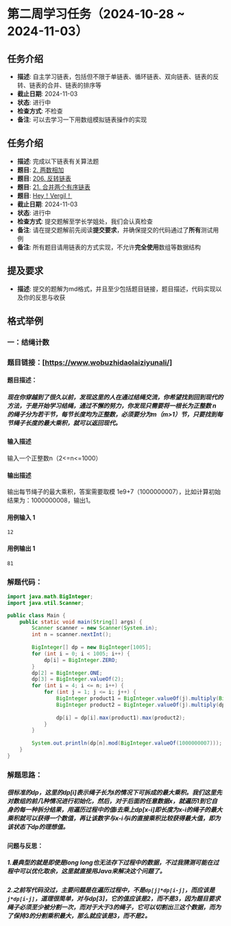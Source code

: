 # 第二周学习任务（2024-10-28 ~ 2024-11-03）

## 任务介绍
- **描述**: 自主学习链表，包括但不限于单链表、循环链表、双向链表、链表的反转、链表的合并、链表的排序等
- **截止日期**: 2024-11-03
- **状态**: 进行中
- **检查方式**: 不检查
- **备注**: 可以去学习一下用数组模拟链表操作的实现
## 任务介绍
- **描述**: 完成以下链表有关算法题
- **题目**: [2. 两数相加](https://leetcode.cn/problems/add-two-numbers/)
- **题目**: [206. 反转链表](https://leetcode.cn/problems/reverse-linked-list/description/)
- **题目**: [21. 合并两个有序链表](https://leetcode.cn/problems/merge-two-sorted-lists/description/)
- **题目**: [Hey！Vergil！](http://xdzn.club/problem/2331)
- **截止日期**: 2024-11-03
- **状态**: 进行中
- **检查方式**: 提交题解至学长学姐处，我们会认真检查
- **备注**: 请在提交题解前先阅读**提交要求**，并确保提交的代码通过了**所有**测试用例
- **备注**: 所有题目请用链表的方式实现，不允许**完全使用**数组等数据结构
## 提及要求
- **描述**: 提交的题解为md格式，并且至少包括题目链接，题目描述，代码实现以及你的反思与收获
## 格式举例
### 一：结绳计数

### 题目链接：[https://www.wobuzhidaolaiziyunali/]

#### 题目描述：

##### 现在你穿越到了很久以前，发现这里的人在通过结绳交流，你希望找到回到现代的方法，于是开始学习结绳，通过不懈的努力，你发现只需要将一根长为正整数 n 的绳子分为若干节，每节长度均为正整数，必须要分为m（m>1）节，只要找到每节绳子长度的最大乘积，就可以返回现代。

#### 输入描述

输入一个正整数n（2<=n<=1000）

#### 输出描述

输出每节绳子的最大乘积，答案需要取模 1e9+7（1000000007），比如计算初始结果为：1000000008，输出1。

#### 用例输入 1

```
12
```

#### 用例输出 1

```
81
```

### 解题代码：

```java
import java.math.BigInteger;
import java.util.Scanner;

public class Main {
    public static void main(String[] args) {
        Scanner scanner = new Scanner(System.in);
        int n = scanner.nextInt();
        
        BigInteger[] dp = new BigInteger[1005];
        for (int i = 0; i < 1005; i++) {
            dp[i] = BigInteger.ZERO;
        }
        dp[2] = BigInteger.ONE;
        dp[3] = BigInteger.valueOf(2);
        for (int i = 4; i <= n; i++) {
            for (int j = 1; j <= i; j++) {
                BigInteger product1 = BigInteger.valueOf(j).multiply(BigInteger.valueOf(i - j));
                BigInteger product2 = BigInteger.valueOf(j).multiply(dp[i - j]);
                
                dp[i] = dp[i].max(product1).max(product2);
            }
        }
        
        System.out.println(dp[n].mod(BigInteger.valueOf(1000000007)));
    }
}
```

### 解题思路：

##### 很标准的dp，这里的dp[i]表示绳子长为i的情况下可拆成的最大乘积。我们这里先对数组的前几种情况进行初始化，然后，对于后面的任意数据x，就遍历1到它自身的每一种拆分结果，用遍历过程中的值i去乘上dp[x-i]即长度为x-i的绳子的最大乘积就可以获得一个数值，再让该数字与x-i与i的直接乘积比较获得最大值，即为该状态下dp的理想值。

#### 问题与反思：

##### 1.最典型的就是即使是long long也无法存下过程中的数据，不过我猜测可能在过程中可以优化取余，这里就直接用Java来解决这个问题了。

##### 2.之前写代码没过，主要问题是在遍历过程中，不是`dp[j]*dp[i-j]`，而应该是 `j*dp[i-j]`，道理很简单，对与dp[3]，它的值应该是2，而不是3，因为题目要求绳子必须至少被分割一次，而对于大于3的绳子，它可以切割出三这个数据，而为了保持3的分割乘积最大，那么就应该是3，而不是2。